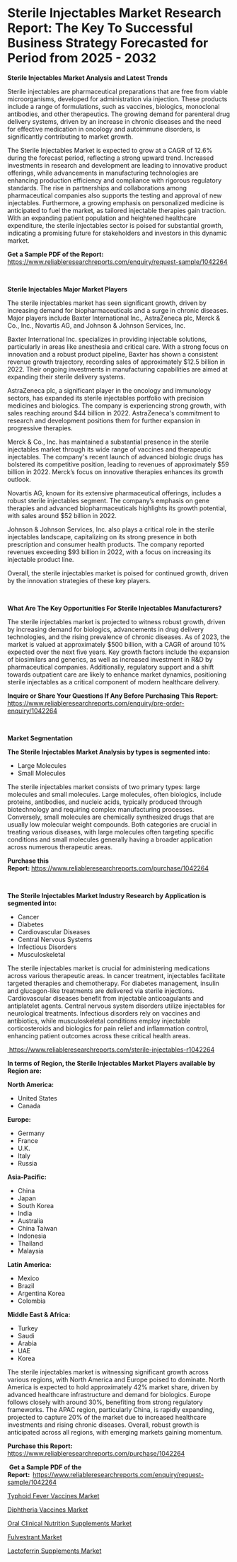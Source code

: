 <p><h1>Sterile Injectables Market Research Report: The Key To Successful Business Strategy Forecasted for Period from 2025 - 2032</h1></p><p><strong>Sterile Injectables Market Analysis and Latest Trends</strong></p>
<p><p>Sterile injectables are pharmaceutical preparations that are free from viable microorganisms, developed for administration via injection. These products include a range of formulations, such as vaccines, biologics, monoclonal antibodies, and other therapeutics. The growing demand for parenteral drug delivery systems, driven by an increase in chronic diseases and the need for effective medication in oncology and autoimmune disorders, is significantly contributing to market growth.</p><p>The Sterile Injectables Market is expected to grow at a CAGR of 12.6% during the forecast period, reflecting a strong upward trend. Increased investments in research and development are leading to innovative product offerings, while advancements in manufacturing technologies are enhancing production efficiency and compliance with rigorous regulatory standards. The rise in partnerships and collaborations among pharmaceutical companies also supports the testing and approval of new injectables. Furthermore, a growing emphasis on personalized medicine is anticipated to fuel the market, as tailored injectable therapies gain traction. With an expanding patient population and heightened healthcare expenditure, the sterile injectables sector is poised for substantial growth, indicating a promising future for stakeholders and investors in this dynamic market.</p></p>
<p><strong>Get a Sample PDF of the Report:&nbsp;</strong> <a href="https://www.reliableresearchreports.com/enquiry/request-sample/1042264?utm_campaign=12&utm_medium=2&utm_source=Github&utm_content=ia&utm_term=08032025&utm_id=sterile-injectables">https://www.reliableresearchreports.com/enquiry/request-sample/1042264</a></p>
<p>&nbsp;</p>
<p><strong>Sterile Injectables Major Market Players</strong></p>
<p><p>The sterile injectables market has seen significant growth, driven by increasing demand for biopharmaceuticals and a surge in chronic diseases. Major players include Baxter International Inc., AstraZeneca plc, Merck & Co., Inc., Novartis AG, and Johnson & Johnson Services, Inc.</p><p>Baxter International Inc. specializes in providing injectable solutions, particularly in areas like anesthesia and critical care. With a strong focus on innovation and a robust product pipeline, Baxter has shown a consistent revenue growth trajectory, recording sales of approximately $12.5 billion in 2022. Their ongoing investments in manufacturing capabilities are aimed at expanding their sterile delivery systems.</p><p>AstraZeneca plc, a significant player in the oncology and immunology sectors, has expanded its sterile injectables portfolio with precision medicines and biologics. The company is experiencing strong growth, with sales reaching around $44 billion in 2022. AstraZeneca's commitment to research and development positions them for further expansion in progressive therapies.</p><p>Merck & Co., Inc. has maintained a substantial presence in the sterile injectables market through its wide range of vaccines and therapeutic injectables. The company's recent launch of advanced biologic drugs has bolstered its competitive position, leading to revenues of approximately $59 billion in 2022. Merck’s focus on innovative therapies enhances its growth outlook.</p><p>Novartis AG, known for its extensive pharmaceutical offerings, includes a robust sterile injectables segment. The company’s emphasis on gene therapies and advanced biopharmaceuticals highlights its growth potential, with sales around $52 billion in 2022.</p><p>Johnson & Johnson Services, Inc. also plays a critical role in the sterile injectables landscape, capitalizing on its strong presence in both prescription and consumer health products. The company reported revenues exceeding $93 billion in 2022, with a focus on increasing its injectable product line. </p><p>Overall, the sterile injectables market is poised for continued growth, driven by the innovation strategies of these key players.</p></p>
<p>&nbsp;</p>
<p><strong>What Are The Key Opportunities For Sterile Injectables Manufacturers?</strong></p>
<p><p>The sterile injectables market is projected to witness robust growth, driven by increasing demand for biologics, advancements in drug delivery technologies, and the rising prevalence of chronic diseases. As of 2023, the market is valued at approximately $500 billion, with a CAGR of around 10% expected over the next five years. Key growth factors include the expansion of biosimilars and generics, as well as increased investment in R&D by pharmaceutical companies. Additionally, regulatory support and a shift towards outpatient care are likely to enhance market dynamics, positioning sterile injectables as a critical component of modern healthcare delivery.</p></p>
<p><strong>Inquire or Share Your Questions If Any Before Purchasing This Report:</strong> <a href="https://www.reliableresearchreports.com/enquiry/pre-order-enquiry/1042264?utm_campaign=12&utm_medium=2&utm_source=Github&utm_content=ia&utm_term=08032025&utm_id=sterile-injectables">https://www.reliableresearchreports.com/enquiry/pre-order-enquiry/1042264</a></p>
<p>&nbsp;</p>
<p><strong>Market Segmentation</strong></p>
<p><strong>The Sterile Injectables Market Analysis by types is segmented into:</strong></p>
<p><ul><li>Large Molecules</li><li>Small Molecules</li></ul></p>
<p><p>The sterile injectables market consists of two primary types: large molecules and small molecules. Large molecules, often biologics, include proteins, antibodies, and nucleic acids, typically produced through biotechnology and requiring complex manufacturing processes. Conversely, small molecules are chemically synthesized drugs that are usually low molecular weight compounds. Both categories are crucial in treating various diseases, with large molecules often targeting specific conditions and small molecules generally having a broader application across numerous therapeutic areas.</p></p>
<p><strong>Purchase this Report:&nbsp;</strong><a href="https://www.reliableresearchreports.com/purchase/1042264?utm_campaign=12&utm_medium=2&utm_source=Github&utm_content=ia&utm_term=08032025&utm_id=sterile-injectables">https://www.reliableresearchreports.com/purchase/1042264</a></p>
<p>&nbsp;</p>
<p><strong>The Sterile Injectables Market Industry Research by Application is segmented into:</strong></p>
<p><ul><li>Cancer</li><li>Diabetes</li><li>Cardiovascular Diseases</li><li>Central Nervous Systems</li><li>Infectious Disorders</li><li>Musculoskeletal</li></ul></p>
<p><p>The sterile injectables market is crucial for administering medications across various therapeutic areas. In cancer treatment, injectables facilitate targeted therapies and chemotherapy. For diabetes management, insulin and glucagon-like treatments are delivered via sterile injections. Cardiovascular diseases benefit from injectable anticoagulants and antiplatelet agents. Central nervous system disorders utilize injectables for neurological treatments. Infectious disorders rely on vaccines and antibiotics, while musculoskeletal conditions employ injectable corticosteroids and biologics for pain relief and inflammation control, enhancing patient outcomes across these critical health areas.</p></p>
<p><a href="https://www.reliableresearchreports.com/sterile-injectables-r1042264?utm_campaign=12&utm_medium=2&utm_source=Github&utm_content=ia&utm_term=08032025&utm_id=sterile-injectables">&nbsp;https://www.reliableresearchreports.com/sterile-injectables-r1042264</a></p>
<p><strong>In terms of Region, the Sterile Injectables Market Players available by Region are:</strong></p>
<p>
    <p> <strong> North America: </strong>
        <ul>
            <li>United States</li>
            <li>Canada</li>
        </ul>
        </p> 
    <p> <strong> Europe: </strong>
        <ul>
            <li>Germany</li>
            <li>France</li>
            <li>U.K.</li>
            <li>Italy</li>
            <li>Russia</li>
        </ul>
        </p> 
    <p> <strong> Asia-Pacific: </strong>
        <ul>
            <li>China</li>
            <li>Japan</li>
            <li>South Korea</li>
            <li>India</li>
            <li>Australia</li>
            <li>China Taiwan</li>
            <li>Indonesia</li>
            <li>Thailand</li>
            <li>Malaysia</li>
        </ul>
        </p> 
    <p> <strong> Latin America: </strong>
        <ul>
            <li>Mexico</li>
            <li>Brazil</li>
            <li>Argentina Korea</li>
            <li>Colombia</li>
        </ul>
        </p> 
    <p> <strong> Middle East & Africa: </strong>
        <ul>
            <li>Turkey</li>
            <li>Saudi</li>
            <li>Arabia</li>
            <li>UAE</li>
            <li>Korea</li>
        </ul>
    </p>
    </p>
<p><p>The sterile injectables market is witnessing significant growth across various regions, with North America and Europe poised to dominate. North America is expected to hold approximately 42% market share, driven by advanced healthcare infrastructure and demand for biologics. Europe follows closely with around 30%, benefiting from strong regulatory frameworks. The APAC region, particularly China, is rapidly expanding, projected to capture 20% of the market due to increased healthcare investments and rising chronic diseases. Overall, robust growth is anticipated across all regions, with emerging markets gaining momentum.</p></p>
<p><strong>Purchase this Report: </strong><a href="https://www.reliableresearchreports.com/purchase/1042264?utm_campaign=12&utm_medium=2&utm_source=Github&utm_content=ia&utm_term=08032025&utm_id=sterile-injectables">https://www.reliableresearchreports.com/purchase/1042264</a></p>
<p>&nbsp;<strong>Get a Sample PDF of the Report:&nbsp;&nbsp;</strong><a href="https://www.reliableresearchreports.com/enquiry/request-sample/1042264?utm_campaign=12&utm_medium=2&utm_source=Github&utm_content=ia&utm_term=08032025&utm_id=sterile-injectables">https://www.reliableresearchreports.com/enquiry/request-sample/1042264</a></p>
<p><strong></strong></p>
<p><p><a href="https://github.com/iyachikareva/Market-Research-Report-List-1/blob/main/typhoid-fever-vaccines-market.md?utm_campaign=12&utm_medium=2&utm_source=Github&utm_content=ia&utm_term=08032025&utm_id=sterile-injectables">Typhoid Fever Vaccines Market</a></p><p><a href="https://github.com/karydacamu/Market-Research-Report-List-1/blob/main/diphtheria-vaccines-market.md?utm_campaign=12&utm_medium=2&utm_source=Github&utm_content=ia&utm_term=08032025&utm_id=sterile-injectables">Diphtheria Vaccines Market</a></p><p><a href="https://github.com/prantoblouin/Market-Research-Report-List-1/blob/main/oral-clinical-nutrition-supplements-market.md?utm_campaign=12&utm_medium=2&utm_source=Github&utm_content=ia&utm_term=08032025&utm_id=sterile-injectables">Oral Clinical Nutrition Supplements Market</a></p><p><a href="https://github.com/naomaroaoonv/Market-Research-Report-List-1/blob/main/fulvestrant-market.md?utm_campaign=12&utm_medium=2&utm_source=Github&utm_content=ia&utm_term=08032025&utm_id=sterile-injectables">Fulvestrant Market</a></p><p><a href="https://github.com/guyotkiferhi/Market-Research-Report-List-1/blob/main/lactoferrin-supplements-market.md?utm_campaign=12&utm_medium=2&utm_source=Github&utm_content=ia&utm_term=08032025&utm_id=sterile-injectables">Lactoferrin Supplements Market</a></p></p>